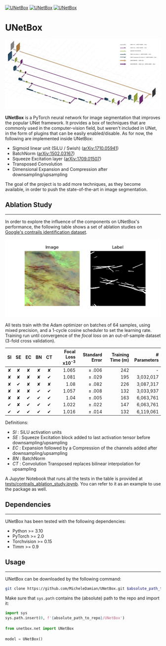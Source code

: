 [![UNetBox](https://raster.shields.io/badge/Python-3.10-magenta?style=plastic)](https://github.com/MicheleDamian/UNetBox/releases)
[![UNetBox](https://raster.shields.io/badge/PyTorch-2.0-green?style=plastic)](https://github.com/MicheleDamian/UNetBox/releases)
[![UNetBox](https://raster.shields.io/badge/Torchvision-0.15-blue?style=plastic)](https://github.com/MicheleDamian/UNetBox/releases)

# UNetBox

![Network Schema](./schema.png)

**UNetBox** is a PyTorch neural network for image segmentation that improves the popular UNet framework. It provides a box of techniques that are commonly used in the computer-vision field, but weren't included in UNet, in the form of plugins that can be easily enabled/disable. As for now, the following are implemented inside UNetBox:

* Sigmoid linear unit (SiLU / Swish) ([arXiv:1710.05941](https://arxiv.org/pdf/1710.05941))
* BatchNorm ([arXiv:1502.03167](https://arxiv.org/pdf/1502.03167))
* Squeeze Excitation layer ([arXiv:1709.01507](https://arxiv.org/pdf/1709.01507))
* Transposed Convolution
* Dimensional Expansion and Compression after downsampling/upsampling

The goal of the project is to add more techniques, as they become available, in order to push the state-of-the-art in image segmentation.


## Ablation Study

---

In order to explore the influence of the components on UNetBox's performance, the following table shows a set of ablation studies on [Google's contrails identification dataset](https://www.kaggle.com/competitions/google-research-identify-contrails-reduce-global-warming).

![Contrails dataset example](./contrails_dataset_example.png)

All tests train with the Adam optimizer on batches of 64 samples, using mixed precision, and a 1-cycle cosine scheduler to set the learning rate. Training run until convergence of the *focal loss* on an out-of-sample dataset (3-fold cross validation).

| SI | SE | EC | BN | CT | Focal Loss x10<sup>-3</sup> | Standard Error | Training Time (m) | # Parameters |
|:--:|:--:|:--:|:--:|:--:|----------------------------:|---------------:|------------------:|-------------:|
| ✘  | ✘  | ✘  | ✘  | ✘  |                       1.065 |         ± .006 |               242 |            - |
| ✘  | ✘  | ✘  | ✘  | ✔  |                       1.081 |         ± .029 |               195 |    3,032,017 |
| ✘  | ✔  | ✘  | ✘  | ✘  |                        1.08 |         ± .082 |               226 |    3,087,317 |
| ✘  | ✘  | ✘  | ✔  | ✔  |                       1.057 |         ± .008 |               132 |    3,033,937 |
| ✘  | ✘  | ✔  | ✔  | ✔  |                        1.04 |         ± .005 |               163 |    6,063,761 |
| ✔  | ✘  | ✔  | ✔  | ✔  |                       1.022 |         ± .022 |               147 |    6,063,761 |
| ✔  | ✔  | ✔  | ✔  | ✔  |                       1.016 |         ± .014 |               132 |    6,119,061 |

Definitions:

* *SI* : SiLU activation units
* *SE* : Squeeze Excitation block added to last activation tensor before downsampling/upsampling
* *EC* : Expansion followed by a Compression of the channels added after downsampling/upsampling
* *BN* : BatchNorm
* *CT* : Convolution Transposed replaces bilinear interpolation for upsampling 

A Jupyter Notebook that runs all the tests in the table is provided at [tests/contrails_ablation_study.ipynb](./tests/contrails_ablation_study.ipynb). You can refer to it as an example to use the package as well. 

## Dependencies

---

UNetBox has been tested with the following dependencies:

* Python >= 3.10
* PyTorch >= 2.0
* Torchvision >= 0.15
* Timm >= 0.9

## Usage

---

UNetBox can be downloaded by the following command:

```bash
git clone https://github.com/MicheleDamian/UNetBox.git $absolute_path_to_repo
```

Make sure that `sys.path` contains the (absolute) path to the repo and import it:

```python
import sys
sys.path.insert(0, f'{absolute_path_to_repo}/UNetBox')

from unetbox.net import UNetBox

model = UNetBox()
```


